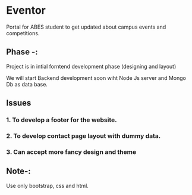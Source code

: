 # Eventor
Portal for ABES student to get updated about campus events and competitions.

## Phase -:
  Project is in intial forntend development phase (designing and layout)
  
  We will start Backend development soon wiht Node Js server and Mongo Db as data base.
  

## Issues 
###   1. To develop a footer for the website.
###   2. To develop contact page layout with dummy data.
###   3. Can accept more fancy design and theme


## Note-:
  Use only bootstrap, css and html.
  
  
